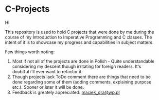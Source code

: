 # C-Projects
Hi

This repository is used to hold C projects that were done by me during the course of my Introduction to Imperative Programming and C classes. The intent of it is to showcase my progress and capabilities in subject matters.

Few things worth noting:
1) Most if not all of the projects are done in Polish - Quite understandable considering my descent though irritating for foreign readers. It's doubtful i'll ever want to refactor it.
2) Though projects lack ToDo comment there are things that need to be done regarding some of them (adding comments, explaining purpose etc.). Sooner or later it will be done.
3) Feedback is greately appreciated: maciek_dra@wp.pl
